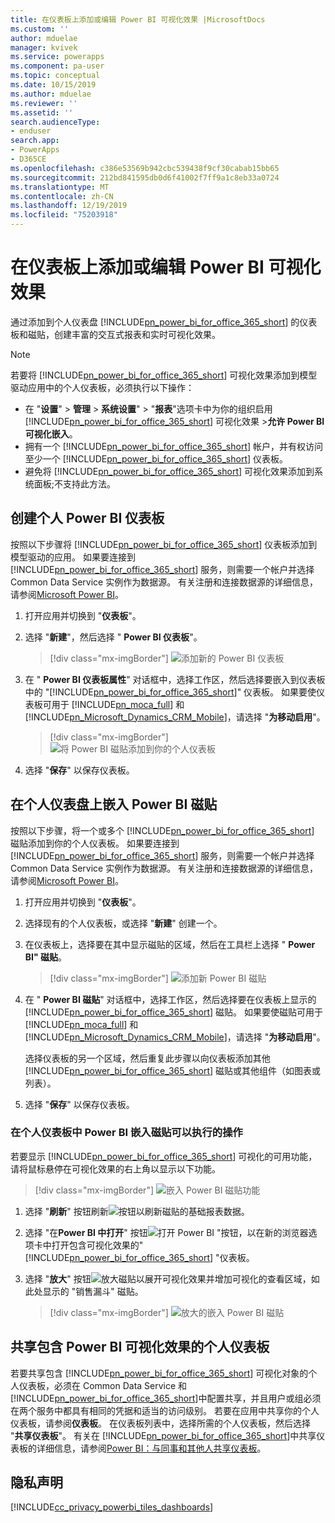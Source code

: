 ```yaml
---
title: 在仪表板上添加或编辑 Power BI 可视化效果 |MicrosoftDocs
ms.custom: ''
author: mduelae
manager: kvivek
ms.service: powerapps
ms.component: pa-user
ms.topic: conceptual
ms.date: 10/15/2019
ms.author: mduelae
ms.reviewer: ''
ms.assetid: ''
search.audienceType:
- enduser
search.app:
- PowerApps
- D365CE
ms.openlocfilehash: c386e53569b942cbc539438f9cf30cabab15bb65
ms.sourcegitcommit: 212bd841595db0d6f41002f7ff9a1c8eb33a0724
ms.translationtype: MT
ms.contentlocale: zh-CN
ms.lasthandoff: 12/19/2019
ms.locfileid: "75203918"
---
```

# <a name="add-or-edit-power-bi-visualizations-on-your-dashboard"></a>在仪表板上添加或编辑 Power BI 可视化效果

通过添加到个人仪表盘 [!INCLUDE[pn_power_bi_for_office_365_short](../includes/pn-power-bi-for-office-365-short.md)] 的仪表板和磁贴，创建丰富的交互式报表和实时可视化效果。  
  
> [!NOTE]
> 若要将 [!INCLUDE[pn_power_bi_for_office_365_short](../includes/pn-power-bi-for-office-365-short.md)] 可视化效果添加到模型驱动应用中的个人仪表板，必须执行以下操作：  
> 
> - 在 "**设置**" > **管理** > **系统设置**" > "**报表**"选项卡中为你的组织启用 [!INCLUDE[pn_power_bi_for_office_365_short](../includes/pn-power-bi-for-office-365-short.md)] 可视化效果 >**允许 Power BI 可视化嵌入**。  
> - 拥有一个 [!INCLUDE[pn_power_bi_for_office_365_short](../includes/pn-power-bi-for-office-365-short.md)] 帐户，并有权访问至少一个 [!INCLUDE[pn_power_bi_for_office_365_short](../includes/pn-power-bi-for-office-365-short.md)] 仪表板。  
> - 避免将 [!INCLUDE[pn_power_bi_for_office_365_short](../includes/pn-power-bi-for-office-365-short.md)] 可视化效果添加到系统面板;不支持此方法。
  

## <a name="create-a-personal-power-bi-dashboard"></a>创建个人 Power BI 仪表板
  按照以下步骤将 [!INCLUDE[pn_power_bi_for_office_365_short](../includes/pn-power-bi-for-office-365-short.md)] 仪表板添加到模型驱动的应用。 如果要连接到 [!INCLUDE[pn_power_bi_for_office_365_short](../includes/pn-power-bi-for-office-365-short.md)] 服务，则需要一个帐户并选择 Common Data Service 实例作为数据源。 有关注册和连接数据源的详细信息，请参阅[Microsoft Power BI](https://powerbi.microsoft.com/)。  

1. 打开应用并切换到 "**仪表板**"。
  
2. 选择 "**新建**"，然后选择 " **Power BI 仪表板**"。  

   
    > [!div class="mx-imgBorder"] 
    > ![添加新的 Power BI 仪表板](media/pbi_1.png "添加新的 Power BI 仪表板") 

3. 在 " **Power BI 仪表板属性**" 对话框中，选择工作区，然后选择要嵌入到仪表板中的 "[!INCLUDE[pn_power_bi_for_office_365_short](../includes/pn-power-bi-for-office-365-short.md)]" 仪表板。 如果要使仪表板可用于 [!INCLUDE[pn_moca_full](../includes/pn-moca-full.md)] 和 [!INCLUDE[pn_Microsoft_Dynamics_CRM_Mobile](../includes/pn-dyn-365-phones.md)]，请选择 "**为移动启用**"。

    
    > [!div class="mx-imgBorder"] 
    > ![将 Power BI 磁贴添加到你的个人仪表板](media/workspace-add-power-bi-dashboard.png "将 Power BI 磁贴添加到你的个人仪表板") 

4. 选择 "**保存**" 以保存仪表板。
 
## <a name="embed--power-bi-tiles-on-your-personal-dashboard"></a>在个人仪表盘上嵌入 Power BI 磁贴  
 按照以下步骤，将一个或多个 [!INCLUDE[pn_power_bi_for_office_365_short](../includes/pn-power-bi-for-office-365-short.md)] 磁贴添加到你的个人仪表板。 如果要连接到 [!INCLUDE[pn_power_bi_for_office_365_short](../includes/pn-power-bi-for-office-365-short.md)] 服务，则需要一个帐户并选择 Common Data Service 实例作为数据源。 有关注册和连接数据源的详细信息，请参阅[Microsoft Power BI](https://powerbi.microsoft.com/)。  
  
1. 打开应用并切换到 "**仪表板**"。 
  
2. 选择现有的个人仪表板，或选择 "**新建**" 创建一个。  
  
3. 在仪表板上，选择要在其中显示磁贴的区域，然后在工具栏上选择 " **Power BI" 磁贴**。  

   > [!div class="mx-imgBorder"] 
   > ![添加新 Power BI 磁贴](media/pbi_2.png "添加新 Power BI 磁贴") 
  
4. 在 " **Power BI 磁贴**" 对话框中，选择工作区，然后选择要在仪表板上显示的 [!INCLUDE[pn_power_bi_for_office_365_short](../includes/pn-power-bi-for-office-365-short.md)] 磁贴。 如果要使磁贴可用于 [!INCLUDE[pn_moca_full](../includes/pn-moca-full.md)] 和 [!INCLUDE[pn_Microsoft_Dynamics_CRM_Mobile](../includes/pn-dyn-365-phones.md)]，请选择 "**为移动启用**"。  
  
     选择仪表板的另一个区域，然后重复此步骤以向仪表板添加其他 [!INCLUDE[pn_power_bi_for_office_365_short](../includes/pn-power-bi-for-office-365-short.md)] 磁贴或其他组件（如图表或列表）。  
  
5. 选择 "**保存**" 以保存仪表板。  
  
  
### <a name="things-you-can-do-with-power-bi-embedded-tiles-in-personal-dashboards"></a>在个人仪表板中 Power BI 嵌入磁贴可以执行的操作 

若要显示 [!INCLUDE[pn_power_bi_for_office_365_short](../includes/pn-power-bi-for-office-365-short.md)] 可视化的可用功能，请将鼠标悬停在可视化效果的右上角以显示以下功能。  
  
   > [!div class="mx-imgBorder"] 
   >![嵌入 Power BI 磁贴功能](media/embed-powerbi-tile-features.png "嵌入 Power BI 磁贴功能")  
  
1. 选择 "**刷新**" 按钮刷新![按钮](media/embed-pbi-tile-refresh-button.png "刷新按钮")以刷新磁贴的基础报表数据。  
  
2. 选择 "在**Power BI 中打开**" 按钮![打开 Power BI "按钮](media/open-in-power-bi.png "在 Power BI 按钮中打开")，以在新的浏览器选项卡中打开包含可视化效果的" [!INCLUDE[pn_power_bi_for_office_365_short](../includes/pn-power-bi-for-office-365-short.md)] "仪表板。  
  
3. 选择 "**放大**" 按钮![放大磁贴](media/embed-pbi-tile-enlarge-button.png "放大磁贴")以展开可视化效果并增加可视化的查看区域，如此处显示的 "销售漏斗" 磁贴。  
  
    > [!div class="mx-imgBorder"] 
    >![放大的嵌入 Power BI 磁贴](media/embed-power-bi-tile-features.png "放大的嵌入 Power BI 磁贴")  
  
 
## <a name="share-a-personal-dashboard-that-contains-power-bi-visualizations"></a>共享包含 Power BI 可视化效果的个人仪表板  
 若要共享包含 [!INCLUDE[pn_power_bi_for_office_365_short](../includes/pn-power-bi-for-office-365-short.md)] 可视化对象的个人仪表板，必须在 Common Data Service 和 [!INCLUDE[pn_power_bi_for_office_365_short](../includes/pn-power-bi-for-office-365-short.md)]中配置共享，并且用户或组必须在两个服务中都具有相同的凭据和适当的访问级别。 若要在应用中共享你的个人仪表板，请参阅**仪表板**。 在仪表板列表中，选择所需的个人仪表板，然后选择 "**共享仪表板**"。 有关在 [!INCLUDE[pn_power_bi_for_office_365_short](../includes/pn-power-bi-for-office-365-short.md)]中共享仪表板的详细信息，请参阅[Power BI：与同事和其他人共享仪表板](https://powerbi.microsoft.com/documentation/powerbi-service-share-unshare-dashboard/)。  
  
<a name="privacy"></a>   
## <a name="privacy-notice"></a>隐私声明  
[!INCLUDE[cc_privacy_powerbi_tiles_dashboards](../includes/cc-privacy-powerbi-tiles-dashboards.md)]
  

